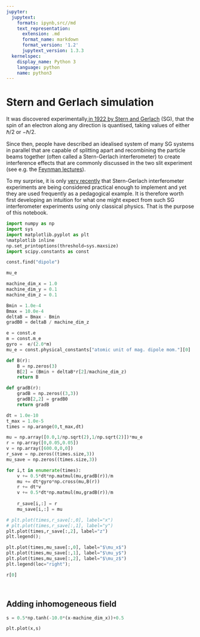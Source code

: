```yaml
---
jupyter:
  jupytext:
    formats: ipynb,src//md
    text_representation:
      extension: .md
      format_name: markdown
      format_version: '1.2'
      jupytext_version: 1.3.3
  kernelspec:
    display_name: Python 3
    language: python
    name: python3
---
```


# Stern and Gerlach simulation


It was discovered experimentally,[in 1922 by Stern and Gerlach](https://www.feynmanlectures.caltech.edu/II_35.html#Ch35-S2) (SG), that the spin of an electron along any direction is quantised, taking values of either $\hbar/2$ or $-\hbar/2$. 

Since then, people have described an idealised system of many SG systems in parallel that are capable of splitting apart and recombining the particle beams together (often called a Stern-Gerlach interferometer) to create interference effects that are commonly discussed in the two slit experiment (see e.g. the [Feynman lectures](https://www.feynmanlectures.caltech.edu/III_05.html#Ch5-S4)). 

To my surprise, it is only [very recently](https://arxiv.org/abs/1801.02708) that Stern-Gerlach interferometer experiments are being considered practical enough to implement and yet they are used frequently as a pedagogical example. It is therefore worth first developing an intuition for what one might expect from such SG interferometer experiments using only classical physics. That is the purpose of this notebook.




```python
import numpy as np
import sys
import matplotlib.pyplot as plt
%matplotlib inline
np.set_printoptions(threshold=sys.maxsize)
import scipy.constants as const
```

```python
const.find("dipole")
```

```python
mu_e
```

```python
machine_dim_x = 1.0
machine_dim_y = 0.1
machine_dim_z = 0.1

Bmin = 1.0e-4
Bmax = 10.0e-4
deltaB = Bmax - Bmin
gradB0 = deltaB / machine_dim_z

e = const.e
m = const.m_e
gyro =  e/(2.0*m)
mu_e = const.physical_constants["atomic unit of mag. dipole mom."][0]
```

```python
def B(r):
    B = np.zeros(3)
    B[2] = (Bmin + deltaB*r[2]/machine_dim_z)
    return B
```

```python
def gradB(r):
    gradB = np.zeros((3,3))
    gradB[2,2] = gradB0
    return gradB
```

```python
dt = 1.0e-10
t_max = 1.0e-5
times = np.arange(0,t_max,dt)

mu = np.array([0.0,1/np.sqrt(2),1/np.sqrt(2)])*mu_e
r = np.array([0,0.05,0.05])
v = np.array([600.0,0,0])
r_save = np.zeros((times.size,3))
mu_save = np.zeros((times.size,3))
```

```python
for i,t in enumerate(times):
    v += 0.5*dt*np.matmul(mu,gradB(r))/m
    mu += dt*gyro*np.cross(mu,B(r))
    r += dt*v
    v += 0.5*dt*np.matmul(mu,gradB(r))/m
    
    r_save[i,:] = r
    mu_save[i,:] = mu
```

```python
# plt.plot(times,r_save[:,0], label="x")
# plt.plot(times,r_save[:,1], label="y")
plt.plot(times,r_save[:,2], label="z")
plt.legend();
```

```python
plt.plot(times,mu_save[:,0], label="$\mu_x$")
plt.plot(times,mu_save[:,1], label="$\mu_y$")
plt.plot(times,mu_save[:,2], label="$\mu_z$")
plt.legend(loc="right");
```

```python
r[0]
```

```python

```

```python

```

## Adding inhomogeneous field

```python
s = 0.5*np.tanh(-10.0*(x-machine_dim_x))+0.5
```

```python
plt.plot(x,s)
```

```python

```
